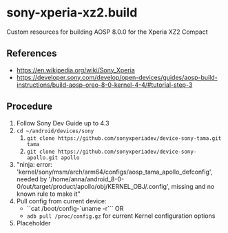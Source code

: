 # sony-xperia-xz2.build
Custom resources for building AOSP 8.0.0 for the Xperia XZ2 Compact

References
----------
* https://en.wikipedia.org/wiki/Sony_Xperia
* https://developer.sony.com/develop/open-devices/guides/aosp-build-instructions/build-aosp-oreo-8-0-kernel-4-4/#tutorial-step-3

Procedure
---------
1. Follow Sony Dev Guide up to 4.3
2. `cd ~/android/devices/sony`
   1. `git clone https://github.com/sonyxperiadev/device-sony-tama.git tama`
   2. `git clone https://github.com/sonyxperiadev/device-sony-apollo.git apollo`
3. "ninja: error: 'kernel/sony/msm/arch/arm64/configs/aosp_tama_apollo_defconfig', needed by '/home/anna/android_8-0-0/out/target/product/apollo/obj/KERNEL_OBJ/.config', missing and no known rule to make it"
4. Pull config from current device:
   * ``cat /boot/config-`uname -r```   OR
   * `adb pull /proc/config.gz`  for current Kernel configuration options
5. Placeholder